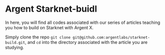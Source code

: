 # Argent Starknet-buidl
In here, you will find all codes associated with our series of articles teaching you how to build on Starknet with Argent X.

Simply clone the repo `git clone git@github.com:argentlabs/starknet-build.git`, and `cd` into the directory associated with the article you are studying.